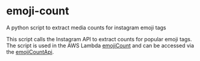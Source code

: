 # emoji-count
A python script to extract media counts for instagram emoji tags

This script calls the Instagram API to extract counts for popular emoji tags. The script is used in the AWS Lambda [emojiCount](https://eu-west-1.console.aws.amazon.com/lambda/home?region=eu-west-1#/functions/emojiCount?tab=graph) and can be accessed via the [emojiCountApi](https://eu-west-1.console.aws.amazon.com/apigateway/home?region=eu-west-1#/apis/f7n9ynzq3g/resources/9np6tkwxkf).

